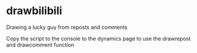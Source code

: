 # drawbilibili
Drawing a lucky guy from reposts and comments

Copy the script to the console to the dynamics page to use the drawrepost and drawcomment function
